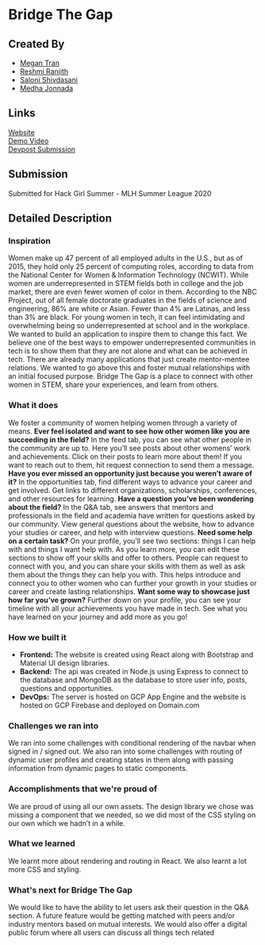 # Bridge The Gap

## Created By

- [Megan Tran](https://github.com/meganjtran)
- [Reshmi Ranjith](https://github.com/ReshmiCode)
- [Saloni Shivdasani](https://github.com/SaloniSS)
- [Medha Jonnada](https://github.com/medhajon)

## Links

[Website](https://mlh-bridge-the-gap.web.app/)  
[Demo Video](https://www.youtube.com/watch?v=2kTwuCcuuGk)    
[Devpost Submission](https://devpost.com/software/bridge-the-gap-wrpedk)

## Submission

Submitted for Hack Girl Summer - MLH Summer League 2020

## Detailed Description

### Inspiration

Women make up 47 percent of all employed adults in the U.S., but as of 2015, they hold only 25 percent of computing roles, according to data from the National Center for Women & Information Technology (NCWIT). While women are underrepresented in STEM fields both in college and the job market, there are even fewer women of color in them. According to the NBC Project, out of all female doctorate graduates in the fields of science and engineering, 86% are white or Asian. Fewer than 4% are Latinas, and less than 3% are black. For young women in tech, it can feel intimidating and overwhelming being so underrepresented at school and in the workplace. We wanted to build an application to inspire them to change this fact. We believe one of the best ways to empower underrepresented communities in tech is to show them that they are not alone and what can be achieved in tech. There are already many applications that just create mentor-mentee relations. We wanted to go above this and foster mutual relationships with an initial focused purpose. Bridge The Gap is a place to connect with other women in STEM, share your experiences, and learn from others.

### What it does

We foster a community of women helping women through a variety of means.
**Ever feel isolated and want to see how other women like you are succeeding in the field?**  In the feed tab, you can see what other people in the community are up to. Here you’ll see posts about other womens’ work and achievements. Click on their posts to learn more about them! If you want to reach out to them, hit request connection to send them a message.
**Have you ever missed an opportunity just because you weren’t aware of it?** In the opportunities tab, find different ways to advance your career and get involved. Get links to different organizations, scholarships, conferences, and other resources for learning.
**Have a question you’ve been wondering about the field?** In the Q&A tab, see answers that mentors and professionals in the field and academia have written for questions asked by our community. View general questions about the website, how to advance your studies or career, and help with interview questions.
**Need some help on a certain task?** On your profile, you’ll see two sections: things I can help with and things I want help with. As you learn more, you can edit these sections to show off your skills and offer to others. People can request to connect with you, and you can share your skills with them as well as ask them about the things they can help you with. This helps introduce and connect you to other women who can further your growth in your studies or career and create lasting relationships.
**Want some way to showcase just how far you’ve grown?** Further down on your profile, you can see your timeline with all your achievements you have made in tech. See what you have learned on your journey and add more as you go!

### How we built it

- **Frontend:** The website is created using React along with Bootstrap and Material UI design libraries.
- **Backend:** The api was created in Node.js using Express to connect to the database and MongoDB as the database to store user info, posts, questions and opportunities.
- **DevOps:** The server is hosted on GCP App Engine and the website is hosted on GCP Firebase and deployed on Domain.com

### Challenges we ran into

We ran into some challenges with conditional rendering of the navbar when signed in / signed out. We also ran into some challenges with routing of dynamic user profiles and creating states in them along with passing information from dynamic pages to static components.

### Accomplishments that we're proud of

We are proud of using all our own assets. The design library we chose was missing a component that we needed, so we did most of the CSS styling on our own which we hadn’t in a while.

### What we learned

We learnt more about rendering and routing in React. We also learnt a lot more CSS and styling.

### What's next for Bridge The Gap

We would like to have the ability to let users ask their question in the Q&A section. A future feature would be getting matched with peers and/or industry mentors based on mutual interests. We would also offer a digital public forum where all users can discuss all things tech related
